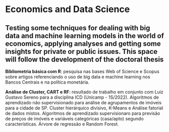 # Economics and Data Science

## **Testing some techniques for dealing with big data and machine learning models in the world of economics, applying analyses and getting some insights for private or public issues. This space will follow the development of the doctoral thesis** 

**Bibliometria básica com R**: pesquisa nas bases Web of Science e Scopus sobre artigos referenciando o uso de big data e machine learning nos Bancos Centrais e na política monetária.

**Análise de Cluster, CART e RF**: resultado de trabalho em conjunto com Luiz Gustavo Sereno para a disciplina ICD (Unicamp - 1S/2022). Algoritmos de aprendizado não supervisionado para análise de agrupamentos de imóveis para a cidade de SP. Cluster hierárquico divisivo, K-Means e Análise fatorial de dados mistos. Algoritmos de aprendizado supervisionaro para previsão de preços de imóveis e variáveis categóricas (casa/apto) segundo características. Árvore de regressão e Random Forest. 
